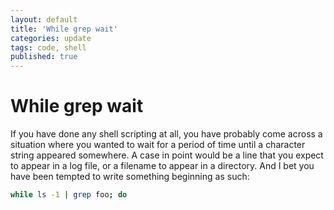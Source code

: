 ```yaml
---
layout: default
title: 'While grep wait'
categories: update
tags: code, shell
published: true
---
```


# While grep wait

If you have done any shell scripting at all, you have probably come across a situation where you wanted to wait for a period of time until a character string appeared somewhere. A case in point would be a line that you expect to appear in a log file, or a filename to appear in a directory. And I bet you have been tempted to write something beginning as such:

```bash
while ls -1 | grep foo; do
```
